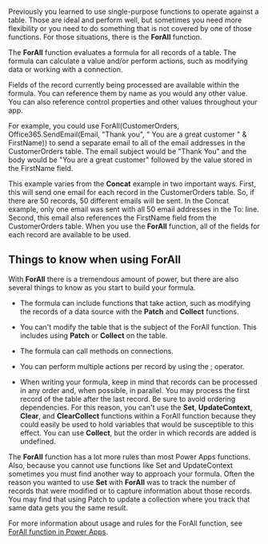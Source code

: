 Previously you learned to use single-purpose functions to operate
against a table. Those are ideal and perform well, but sometimes you
need more flexibility or you need to do something that is not covered by one of those
functions. For those situations, there is the **ForAll** function.

The **ForAll** function evaluates a formula for all records of a table.
The formula can calculate a value and/or perform actions, such as
modifying data or working with a connection.

Fields of the record currently being processed are available within the
formula. You can reference them by name as you would any other value.
You can also reference control properties and other values throughout your app.

For example, you could use ForAll(CustomerOrders,
Office365.SendEmail(Email, "Thank you", " You are a great customer " & FirstName)) to send a separate email to all of the email addresses in the
CustomerOrders table. The email subject would be "Thank You" and the body would be "You are a great customer" followed by the value stored in the
FirstName field.

This example varies from the **Concat** example in two important ways.
First, this will send one email for each record in the CustomerOrders
table. So, if there are 50 records, 50 different emails will be sent. In
the Concat example, only one email was sent with all 50 email addresses in
the To: line. Second, this email also references the FirstName field
from the CustomerOrders table. When you use the **ForAll** function, all
of the fields for each record are available to be used.

Things to know when using ForAll
--------------

With **ForAll** there is a tremendous amount of power, but there are
also several things to know as you start to build your formula.

-   The formula can include functions that take action, such as
    modifying the records of a data source with the **Patch** and
    **Collect** functions.

-   You can't modify the table that is the subject of the ForAll
    function. This includes using **Patch** or **Collect** on the table.

-   The formula can call methods on connections.

-   You can perform multiple actions per record by using the ; operator.


-   When writing your formula, keep in mind that records can be
    processed in any order and, when possible, in parallel. You may
    process the first record of the table after the last record. Be sure to avoid ordering dependencies. 
    For this reason, you can't use
    the **Set**, **UpdateContext**, **Clear**, and **ClearCollect**
    functions within a ForAll function because they could easily be used
    to hold variables that would be susceptible to this effect. You can
    use **Collect**, but the order in which records are added is
    undefined.

The **ForAll** function has a lot more rules than most Power Apps
functions. Also, because you cannot use functions like Set and
UpdateContext sometimes you must find another way to approach your
formula. Often the reason you wanted to use **Set** with **ForAll** was
to track the number of records that were modified or to capture
information about those records. You may find that using Patch to update
a collection where you track that same data gets you the same result.

For more information about usage and rules for the ForAll function, see
[ForAll function in
Power Apps](/powerapps/maker/canvas-apps/functions/function-forall/?azure-portal=true).

